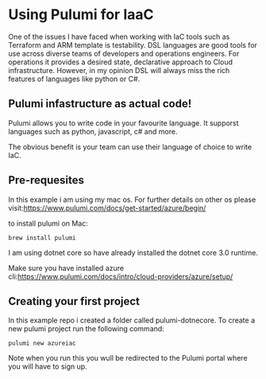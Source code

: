 # Using Pulumi for IaaC

One of the issues I have faced when working with IaC tools such as Terraform and ARM template
is testability. DSL languages are good tools for use across diverse teams of developers and operations engineers.
For operations it provides a desired state, declarative approach to Cloud infrastructure. However, in my 
opinion DSL will always miss the rich features of languages like python or C#.

## Pulumi infastructure as actual code!

Pulumi allows you to write code in your favourite language. It supporst languages
such as python, javascript, c# and more.

The obvious benefit is your team can use their language of choice to write IaC.

## Pre-requesites

In this example i am using my mac os. For further details on other os please visit:https://www.pulumi.com/docs/get-started/azure/begin/

to install pulumi on Mac:

```
brew install pulumi
```

I am using dotnet core so have already installed the dotnet core 3.0 runtime.

Make sure you have installed azure cli:https://www.pulumi.com/docs/intro/cloud-providers/azure/setup/

## Creating your first project

In this example repo i created a folder called pulumi-dotnecore. To create a new pulumi project run the following command:

```
pulumi new azureiac
```

Note when you run this you wull be redirected to the Pulumi portal where you will have to sign up.

